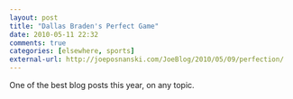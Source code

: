 ```yaml
---
layout: post  
title: "Dallas Braden's Perfect Game"  
date: 2010-05-11 22:32  
comments: true  
categories: [elsewhere, sports]
external-url: http://joeposnanski.com/JoeBlog/2010/05/09/perfection/  
---
```


One of the best blog posts this year, on any topic.
